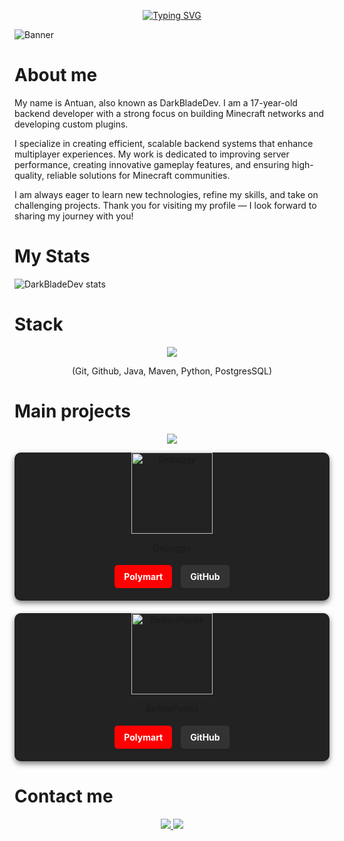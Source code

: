 <p align="center">
  <a href="https://git.io/typing-svg"><img src="https://readme-typing-svg.demolab.com?font=Fira+Code&pause=1000&color=B41DF7&center=true&width=435&lines=I+am+DarkBladeDev.;Backend+programmer;Server+%26+Network+developer;Programming+is+elegant+%F0%9F%A7%A0+%E2%9C%A8" alt="Typing SVG" /></a>
</p>

![Banner](https://github.com/user-attachments/assets/da80ddbf-0e5e-4647-b576-b302843622f1)

# About me
My name is Antuan, also known as DarkBladeDev. I am a 17-year-old backend developer with a strong focus on building Minecraft networks and developing custom plugins.

I specialize in creating efficient, scalable backend systems that enhance multiplayer experiences. My work is dedicated to improving server performance, creating innovative gameplay features, and ensuring high-quality, reliable solutions for Minecraft communities.

I am always eager to learn new technologies, refine my skills, and take on challenging projects. Thank you for visiting my profile — I look forward to sharing my journey with you!



# My Stats
![DarkBladeDev stats](https://github-readme-stats.vercel.app/api?username=DarkBladeDev&show_icons=true&theme=tokyonight)

# Stack
<p align="center">
  <img src="https://skillicons.dev/icons?i=git,github,java,maven,python,postgres&perline=3" />
  <p align="center">(Git, Github, Java, Maven, Python, PostgresSQL)</p>
</p>

# Main projects
<p align="center">
    <img src="https://img.shields.io/badge/Maintained%3F-yes-green.svg">
</p>

<div style="display: grid; grid-template-columns: repeat(auto-fit, minmax(250px, 1fr)); gap: 20px;">

  <div style="background-color: #222; border-radius: 10px; overflow: hidden; text-align: center; padding-bottom: 15px; box-shadow: 0 4px 8px rgba(0,0,0,0.5);">
    <img style="height: 130px; width: 130px" src="https://github.com/user-attachments/assets/47983821-ee24-402c-be5c-db67b5fcb9ba" alt="Debuggy">
    <p>Debuggy</p>
    <div style="margin-top: 10px;">
      <a href="https://polymart.org/product/7331/debuggy" target="_blank" style="display: inline-block; margin: 5px; padding: 10px 15px; border-radius: 5px; background-color: red; color: white; text-decoration: none; font-weight: bold;">Polymart</a>
      <a href="#" target="_blank" style="display: inline-block; margin: 5px; padding: 10px 15px; border-radius: 5px; background-color: #333; color: white; text-decoration: none; font-weight: bold;">GitHub</a>
    </div>
  </div>

  <div style="background-color: #222; border-radius: 10px; overflow: hidden; text-align: center; padding-bottom: 15px; box-shadow: 0 4px 8px rgba(0,0,0,0.5);">
    <img style="height: 130px; width: 130px" src="https://github.com/user-attachments/assets/8a8213de-b553-414a-bd21-b5f3f168d7f8" alt="BellionPoints">
    <p>BellionPoints</p>
    <div style="margin-top: 10px;">
      <a href="#" target="_blank" style="display: inline-block; margin: 5px; padding: 10px 15px; border-radius: 5px; background-color: red; color: white; text-decoration: none; font-weight: bold;">Polymart</a>
      <a href="#" target="_blank" style="display: inline-block; margin: 5px; padding: 10px 15px; border-radius: 5px; background-color: #333; color: white; text-decoration: none; font-weight: bold;">GitHub</a>
      </div>
    </div>
  </div>
</div>


# Contact me
<p align="center">
  <a href="mailto:darkbladedev@gmail.com"><img src="https://img.shields.io/badge/Gmail-D14836?style=for-the-badge&logo=gmail&logoColor=white">
  <a href="https://discord.com/users/835986372594630706"><img src="https://img.shields.io/badge/Discord-7289DA?style=for-the-badge&logo=discord&logoColor=white">
</p>
